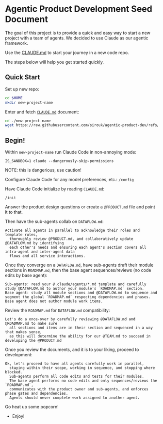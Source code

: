 # Agentic Product Development Seed Document

The goal of this project is to provide a quick and easy way to start a new project with a team of agents. We decided to use Claude as our agentic framework.

Use the [CLAUDE.md](/CLAUDE.md) to start your journey in a new code repo.

The steps below will help you get started quickly.


## Quick Start

Set up new repo:
```bash
cd $HOME
mkdir new-project-name
```

Enter and fetch [`CLAUDE.md`](/CLAUDE.md) document:
```bash
cd ./new-project-name
wget https://raw.githubusercontent.com/sirouk/agentic-product-dev/refs/heads/main/CLAUDE.md -O CLAUDE.md
```

## Begin!

Within `new-project-name` run Claude Code in non-annoying mode:
```
IS_SANDBOX=1 claude --dangerously-skip-permissions
```
NOTE: this is dangerious, use caution!

Configure Claude Code for any model preferences, etc.:
```/config```

Have Claude Code initialize by reading `CLAUDE.md`:
```
/init
```
Answer the product design questions or create a `@PRODUCT.md` file and point it to that.

Then have the sub-agents collab on `DATAFLOW.md`:
```
Activate all agents in parallel to acknowledge their roles and template rules,
  thoroughly review @PRODUCT.md, and collaboratively update @DATAFLOW.md by identifying
  each other's needs and ensuring each agent's section covers all intra-agent and inter-agent data
  flows and all service interactions.
```

Once they converge on a `DATAFLOW.md`, have sub-agents draft their module sections in `ROADMAP.md`, then the base agent sequences/reviews (no code edits by base agent):
```
Sub-agents: read your @.claude/agents/*.md template and carefully study @DATAFLOW.md to author your module's `ROADMAP.md` section.
Base agent: study all module sections and @DATAFLOW.md to sequence and segment the global `ROADMAP.md` respecting dependencies and phases. Base agent does not author module work items.
```

Review the `ROADMAP.md` for `DATAFLOW.md` compatibility:
```
Let's do a once-over by carefully reviewing @DATAFLOW.md and @ROADMAP.md to make sure
  all sections and items are in their section and sequenced in a way that makes sense,
  as this will determine the ability for our @TEAM.md to succeed in developing the @PRODUCT.md
```

Once you review the documents, and it is to your liking, proceed to development:
```
Ok, let's proceed to have all agents carefully work in parallel,
  staying within their scope, working in sequence, and stopping where blocked.
  Sub-agents perform all code edits and tests for their modules.
  The base agent performs no code edits and only sequences/reviews the `ROADMAP.md`,
  communicates with the product owner and sub-agents, and enforces phase gates and dependencies.
  Agents should never complete work assigned to another agent.
```

Go heat up some popcorn!
- Enjoy!
